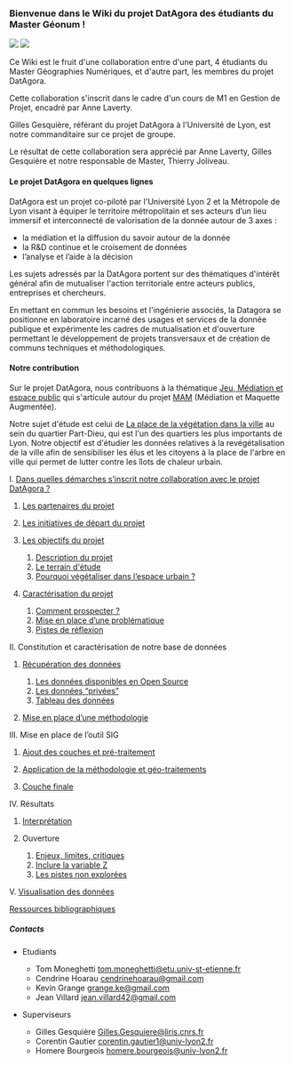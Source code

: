 ### Bienvenue dans le Wiki du projet DatAgora des étudiants du Master Géonum !

![](images/partdieu.png)
![](partdieu.png)

Ce Wiki est le fruit d'une collaboration entre d'une part, 4 étudiants du Master Géographies Numériques, et d'autre part, les membres du projet DatAgora.

Cette collaboration s'inscrit dans le cadre d'un cours de M1 en Gestion de Projet, encadré par Anne Laverty. 

Gilles Gesquière, référant du projet DatAgora à l'Université de Lyon, est notre commanditaire sur ce projet de groupe.

Le résultat de cette collaboration sera apprécié par Anne Laverty, Gilles Gesquière et notre responsable de Master, Thierry Joliveau.






#### Le projet DatAgora en quelques lignes





DatAgora est un projet co-piloté par l'Université Lyon 2 et la Métropole de Lyon visant à équiper le territoire métropolitain et ses acteurs d’un lieu immersif et interconnecté de valorisation de la donnée autour de 3 axes :

- la médiation et la diffusion du savoir autour de la donnée
- la R&D continue et le croisement de données
- l’analyse et l’aide à la décision

Les sujets adressés par la DatAgora portent sur des thématiques d'intérêt général afin de mutualiser l'action territoriale entre acteurs publics, entreprises et chercheurs.

En mettant en commun les besoins et l'ingénierie associés, la Datagora se positionne en laboratoire incarné des usages et services de la donnée publique et expérimente les cadres de mutualisation et d'ouverture permettant le développement de projets transversaux et de création de communs techniques et méthodologiques.





#### Notre contribution 




Sur le projet DatAgora, nous contribuons à la thématique [Jeu, Médiation et espace public](Game-mediation-and-public-space) qui s'articule autour du projet  [MAM](https://imu.universite-lyon.fr/animation-scientifique/animation-scientifique/projet-mam-maquette-augmentee-pour-la-mediation/) (Médiation et Maquette Augmentée). 


Notre sujet d'étude est celui de [La place de la végétation dans la ville](Vegetalization-Project) au sein du quartier Part-Dieu, qui est l'un des quartiers les plus importants de Lyon. Notre objectif est d'étudier les données relatives à la revégétalisation de la ville afin de sensibiliser les élus et les citoyens à la place de l'arbre en ville qui permet de lutter contre les îlots de chaleur urbain.





 I. [Dans quelles démarches s’inscrit notre collaboration avec le projet DatAgora ?](Geonum_20_Demarche_projet)

   1. [Les partenaires du projet](Geonum_20_Partenaires_projet)

   2. [Les initiatives de départ du projet](Geonum_20_Initiatives_projet)
       
   3. [Les objectifs du projet](Geonum_20_Objectifs_projet)
   
       1. [Description du projet](Geonum_20_Description_projet)
       2. [Le terrain d'étude](Geonum_20_Territoire_etude)
       3. [Pourquoi végétaliser dans l’espace urbain ?](Geonum_20_Végétaliser_urbain)
        
   4. [Caractérisation du projet](Geonum_20_Caractérisation_projet)
   
       1. [Comment prospecter ?](Geonum_20_Prospection)
       1. [Mise en place d’une problématique](Geonum_20_Problématique)
       1. [Pistes de réflexion](Geonum_20_Réflexions)
       
       
       
II. Constitution et caractérisation de notre base de données

   1. [Récupération des données](Geonum_20_Recuperation_donnees)
   
       1. [Les données disponibles en Open Source](Geonum_20_Donnees_opensource)
       1. [Les données “privées”](Geonum_20_donnees_privees)
       1. [Tableau des données](Geonum_20_tableau_donnees)
       
   2. [Mise en place d’une méthodologie](Geonum_20_Methodologie)
   
   
III. Mise en place de l’outil SIG

   1. [Ajout des couches et pré-traitement](Geonum_20_Pre_traitement_donnee)
   
   1. [Application de la méthodologie et géo-traitements](Geonum_20_Geotraitements)
   
   1. [Couche finale](Geonum_20_Couche_finale)
   
   
IV. Résultats

   1. [Interprétation](Geonum_20_Interpretation_resultats)
   
   1. Ouverture

       1. [Enjeux, limites, critiques](Geonum_20_Enjeux_limites_critiques)
       1. [Inclure la variable Z](Geonum_20_Variable_Z)
       1. [Les pistes non explorées](Geonum_20_Pistes_non_explorées)
   
   
V. [Visualisation des données](Geonum_20_Visualisation_donnee)


[Ressources bibliographiques](Geonum_20_Bibliographie)




##### Contacts

 * Etudiants
   * Tom Moneghetti tom.moneghetti@etu.univ-st-etienne.fr
   * Cendrine Hoarau cendrinehoarau@gmail.com
   * Kevin Grange grange.ke@gmail.com
   * Jean Villard jean.villard42@gmail.com

 * Superviseurs
   * Gilles Gesquière Gilles.Gesquiere@liris.cnrs.fr
   * Corentin Gautier corentin.gautier1@univ-lyon2.fr
   * Homere Bourgeois homere.bourgeois@univ-lyon2.fr
